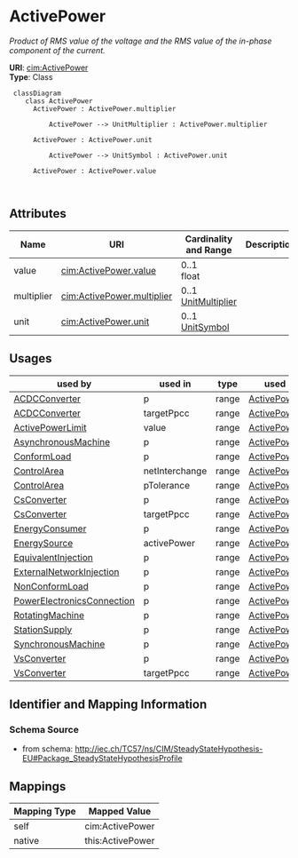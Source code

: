# ActivePower


_Product of RMS value of the voltage and the RMS value of the in-phase component of the current._





**URI**: [cim:ActivePower](http://iec.ch/TC57/CIM100#ActivePower)<br />
**Type**: Class




```mermaid
 classDiagram
    class ActivePower
      ActivePower : ActivePower.multiplier
        
          ActivePower --> UnitMultiplier : ActivePower.multiplier
        
      ActivePower : ActivePower.unit
        
          ActivePower --> UnitSymbol : ActivePower.unit
        
      ActivePower : ActivePower.value
        
      
```




<!-- no inheritance hierarchy -->


## Attributes


| Name | URI | Cardinality and Range | Description | Inheritance |
| ---  | --- | --- | --- | --- |
| value | [cim:ActivePower.value](http://iec.ch/TC57/CIM100#ActivePower.value) | 0..1 <br />  float  |  | direct |
| multiplier | [cim:ActivePower.multiplier](http://iec.ch/TC57/CIM100#ActivePower.multiplier) | 0..1 <br />  [UnitMultiplier](UnitMultiplier.md)  |  | direct |
| unit | [cim:ActivePower.unit](http://iec.ch/TC57/CIM100#ActivePower.unit) | 0..1 <br />  [UnitSymbol](UnitSymbol.md)  |  | direct |





## Usages

| used by | used in | type | used |
| ---  | --- | --- | --- |
| [ACDCConverter](ACDCConverter.md) | p | range | [ActivePower](ActivePower.md) |
| [ACDCConverter](ACDCConverter.md) | targetPpcc | range | [ActivePower](ActivePower.md) |
| [ActivePowerLimit](ActivePowerLimit.md) | value | range | [ActivePower](ActivePower.md) |
| [AsynchronousMachine](AsynchronousMachine.md) | p | range | [ActivePower](ActivePower.md) |
| [ConformLoad](ConformLoad.md) | p | range | [ActivePower](ActivePower.md) |
| [ControlArea](ControlArea.md) | netInterchange | range | [ActivePower](ActivePower.md) |
| [ControlArea](ControlArea.md) | pTolerance | range | [ActivePower](ActivePower.md) |
| [CsConverter](CsConverter.md) | p | range | [ActivePower](ActivePower.md) |
| [CsConverter](CsConverter.md) | targetPpcc | range | [ActivePower](ActivePower.md) |
| [EnergyConsumer](EnergyConsumer.md) | p | range | [ActivePower](ActivePower.md) |
| [EnergySource](EnergySource.md) | activePower | range | [ActivePower](ActivePower.md) |
| [EquivalentInjection](EquivalentInjection.md) | p | range | [ActivePower](ActivePower.md) |
| [ExternalNetworkInjection](ExternalNetworkInjection.md) | p | range | [ActivePower](ActivePower.md) |
| [NonConformLoad](NonConformLoad.md) | p | range | [ActivePower](ActivePower.md) |
| [PowerElectronicsConnection](PowerElectronicsConnection.md) | p | range | [ActivePower](ActivePower.md) |
| [RotatingMachine](RotatingMachine.md) | p | range | [ActivePower](ActivePower.md) |
| [StationSupply](StationSupply.md) | p | range | [ActivePower](ActivePower.md) |
| [SynchronousMachine](SynchronousMachine.md) | p | range | [ActivePower](ActivePower.md) |
| [VsConverter](VsConverter.md) | p | range | [ActivePower](ActivePower.md) |
| [VsConverter](VsConverter.md) | targetPpcc | range | [ActivePower](ActivePower.md) |






## Identifier and Mapping Information







### Schema Source


* from schema: http://iec.ch/TC57/ns/CIM/SteadyStateHypothesis-EU#Package_SteadyStateHypothesisProfile





## Mappings

| Mapping Type | Mapped Value |
| ---  | ---  |
| self | cim:ActivePower |
| native | this:ActivePower |




